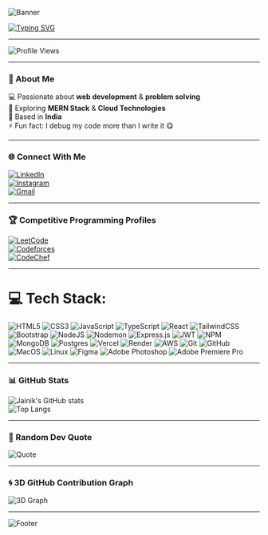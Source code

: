 <!-- Banner -->
![Banner](https://capsule-render.vercel.app/api?type=waving&color=0:00c6ff,100:0072ff&height=200&section=header&text=Hey%20There%20👋%20I'm%20Jainik%20Patel&fontSize=40&fontColor=ffffff&fontAlignY=35&animation=fadeIn)

<!-- Typing Intro -->
[![Typing SVG](https://readme-typing-svg.herokuapp.com?font=Fira+Code&size=24&pause=1000&color=00c6ff&width=600&lines=Full-Stack+Developer;MERN+Stack+Learner;Competitive+Programmer;Lifelong+Tech+Explorer)](https://git.io/typing-svg)

---

![Profile Views](https://komarev.com/ghpvc/?username=jainikptl&color=00c6ff&style=flat-square)  

---

### 🌟 About Me  
💻 Passionate about **web development** & **problem solving**  
🚀 Exploring **MERN Stack** & **Cloud Technologies**  
📍 Based in **India**  
⚡ Fun fact: I debug my code more than I write it 😋  

---

### 🌐 Connect With Me  
[![LinkedIn](https://img.shields.io/badge/LinkedIn-0A66C2?style=for-the-badge&logo=linkedin&logoColor=white)](https://www.linkedin.com/in/jainik-patel-91b676295/)  
[![Instagram](https://img.shields.io/badge/Instagram-E4405F?style=for-the-badge&logo=instagram&logoColor=white)](https://www.instagram.com/jainik02/)  
[![Gmail](https://img.shields.io/badge/Gmail-D14836?style=for-the-badge&logo=gmail&logoColor=white)](mailto:jainik.p@ahduni.edu.in)

---

### 🏆 Competitive Programming Profiles  
[![LeetCode](https://img.shields.io/badge/LeetCode-FFA116?style=for-the-badge&logo=leetcode&logoColor=black)](https://leetcode.com/your_leetcode_username)  
[![Codeforces](https://img.shields.io/badge/Codeforces-1F8ACB?style=for-the-badge&logo=codeforces&logoColor=white)](https://codeforces.com/profile/your_codeforces_username)  
[![CodeChef](https://img.shields.io/badge/CodeChef-5B4638?style=for-the-badge&logo=codechef&logoColor=white)](https://www.codechef.com/users/your_codechef_username)  

---

# 💻 Tech Stack:
![HTML5](https://img.shields.io/badge/html5-%23E34F26.svg?style=for-the-badge&logo=html5&logoColor=white) 
![CSS3](https://img.shields.io/badge/css3-%231572B6.svg?style=for-the-badge&logo=css3&logoColor=white) 
![JavaScript](https://img.shields.io/badge/javascript-%23323330.svg?style=for-the-badge&logo=javascript&logoColor=%23F7DF1E) 
![TypeScript](https://img.shields.io/badge/typescript-%23007ACC.svg?style=for-the-badge&logo=typescript&logoColor=white) 
![React](https://img.shields.io/badge/react-%2320232a.svg?style=for-the-badge&logo=react&logoColor=%2361DAFB) 
![TailwindCSS](https://img.shields.io/badge/tailwindcss-%2338B2AC.svg?style=for-the-badge&logo=tailwind-css&logoColor=white) 
![Bootstrap](https://img.shields.io/badge/bootstrap-%238511FA.svg?style=for-the-badge&logo=bootstrap&logoColor=white) 
![NodeJS](https://img.shields.io/badge/node.js-6DA55F?style=for-the-badge&logo=node.js&logoColor=white) 
![Nodemon](https://img.shields.io/badge/nodemon-%23323330.svg?style=for-the-badge&logo=nodemon&logoColor=%BBDEAD) 
![Express.js](https://img.shields.io/badge/express.js-%23404d59.svg?style=for-the-badge&logo=express&logoColor=%2361DAFB) 
![JWT](https://img.shields.io/badge/JWT-black?style=for-the-badge&logo=JSON%20web%20tokens) 
![NPM](https://img.shields.io/badge/NPM-%23CB3837.svg?style=for-the-badge&logo=npm&logoColor=white) 
![MongoDB](https://img.shields.io/badge/MongoDB-%234ea94b.svg?style=for-the-badge&logo=mongodb&logoColor=white) 
![Postgres](https://img.shields.io/badge/postgres-%23316192.svg?style=for-the-badge&logo=postgresql&logoColor=white) 
![Vercel](https://img.shields.io/badge/vercel-%23000000.svg?style=for-the-badge&logo=vercel&logoColor=white) 
![Render](https://img.shields.io/badge/render-%46E3B7.svg?style=for-the-badge&logo=render&logoColor=white) 
![AWS](https://img.shields.io/badge/AWS-%23FF9900.svg?style=for-the-badge&logo=amazon-aws&logoColor=white) 
![Git](https://img.shields.io/badge/git-%23F05033.svg?style=for-the-badge&logo=git&logoColor=white) 
![GitHub](https://img.shields.io/badge/github-%23121011.svg?style=for-the-badge&logo=github&logoColor=white) 
![MacOS](https://img.shields.io/badge/mac%20os-000000?style=for-the-badge&logo=apple&logoColor=white) 
![Linux](https://img.shields.io/badge/Linux-FCC624?style=for-the-badge&logo=linux&logoColor=black) 
![Figma](https://img.shields.io/badge/figma-%23F24E1E.svg?style=for-the-badge&logo=figma&logoColor=white) 
![Adobe Photoshop](https://img.shields.io/badge/adobe%20photoshop-%2331A8FF.svg?style=for-the-badge&logo=adobephotoshop&logoColor=white) 
![Adobe Premiere Pro](https://img.shields.io/badge/adobe%20premiere%20pro-%239999FF.svg?style=for-the-badge&logo=adobepremierepro&logoColor=white) 

---

### 📊 GitHub Stats  
![Jainik's GitHub stats](https://github-readme-stats.vercel.app/api?username=jainikptl&show_icons=true&theme=tokyonight)  
![Top Langs](https://github-readme-stats.vercel.app/api/top-langs/?username=jainikptl&layout=compact&theme=tokyonight)  

---

### 🎯 Random Dev Quote  
![Quote](https://quotes-github-readme.vercel.app/api?type=horizontal&theme=tokyonight)

---

### 🌀 3D GitHub Contribution Graph  
![3D Graph](https://raw.githubusercontent.com/jainikptl/jainikptl/output/github-contribution-grid-snake.svg)

---

<!-- Footer -->
![Footer](https://capsule-render.vercel.app/api?type=waving&color=0:00c6ff,100:0072ff&height=120&section=footer)
